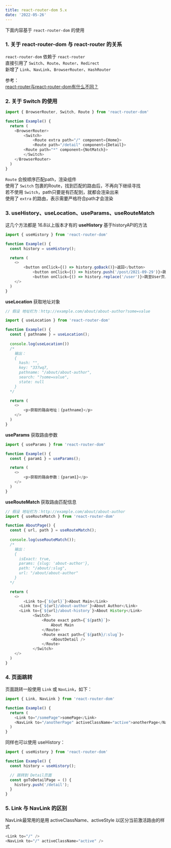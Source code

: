 ```yaml
---
title: react-router-dom 5.x
date: '2022-05-26'
---
```


<!-- # react-router-dom 5.x -->

下面内容基于 `react-router-dom` 的使用
### 1. 关于 react-router-dom 与 react-router 的关系
`react-router-dom` 依赖于 `react-router`<br />
直接引用了 `Switch`、`Route`、`Router`、`Redirect`<br />
新增了 `Link`、`NavLink`、`BrowserRouter`、`HashRouter`

参考：<br />
[react-router与react-router-dom有什么不同？](https://segmentfault.com/a/1190000022443557)

### 2. 关于 Switch 的使用
```javascript
import { BrowserRouter, Switch, Route } from 'react-router-dom'

function Example() {
  return (
    <BrowserRouter>
    	<Switch>
    		<Route extra path="/" component={Home}>
    		<Route path="/detail" component={Detail}>
        <Route path="*" component={NotMatch}>
    	</Switch>
    </BrowserRouter>
  )
}
```
`Route` 会按顺序匹配path，渲染组件<br />
使用了 `Switch` 包裹的Route，找到匹配的路由后，不再向下继续寻找<br />
若不使用 `Switch`，path只要是有匹配到，就都会渲染出来<br />
使用了 `extra` 的路由，表示需要严格符合path才会渲染<br />

### 3. useHistory、useLocation、useParams、useRouteMatch
这几个方法都是 16.8以上版本才有的
**useHistory** 基于historyAPI的方法
```javascript
import { useHistory } from 'react-router-dom'

function Example() {
  const history = useHistory();

  return (
    <>
    	<button onClick={() => history.goBack()}>返回</button>
			<button onClick={() => history.push('/post/2021-09-29')}>跳至某文章页</button>
			<button onClick={() => history.replace('/user')}>跳至User页，且覆盖History记录</button>
    </>
  )
}
```
**useLocation** 获取地址对象
```javascript
// 假设 地址栏为：http://example.com/about/about-author?some=value

import { useLocation } from 'react-router-dom'

function Example() {
  const { pathname } = useLocation();
  
  console.log(useLocation())
  /*
    输出： 
    {
      hash: "",
      key: "337wq7,
      pathname: "/about/about-author",
      search: "?some=value",
      state: null
    }
  */

  return (
    <>
    	<p>获取的路由地址：{pathname}</p>
    </>
  )
}
```

**useParams** 获取路由参数
```javascript
import { useParams } from 'react-router-dom'

function Example() {
  const { param1 } = useParams();

  return (
    <>
    	<p>获取的路由参数：{param1}</p>
    </>
  )
}
```
**useRouteMatch** 获取路由匹配信息
```javascript
// 假设 地址栏为：http://example.com/about/about-author
import { useRouteMatch } from 'react-router-dom'

function AboutPage() {
  const { url, path } = useRouteMatch();
  
  console.log(useRouteMatch());
  /*
    输出： 
    {
      isExact: true,
      params: {slug: 'about-author'},
      path: "/about/:slug",
      url: "/about/about-author"
    }
  */

  return (
    <>
    	<Link to={`${url}`}>About Main</Link>
      <Link to={`${url}/about-author`}>About Author</Link>
      <Link to={`${url}/about-history`}>About History</Link>
			<Switch>
				<Route exact path={`${path}`}>
					About Main
				</Route>
				<Route exact path={`${path}/:slug`}>
					<AboutDetail />
				</Route>
			</Switch>
    </>
  )
}
```

### 4. 页面跳转
页面跳转一般使用 `Link` 或 `NavLink`，如下：
```javascript
import { Link, NavLink } from 'react-router-dom'

function Example() {
  return (
    <Link to="/somePage">somePage</Link>
    <NavLink to="/anotherPage" activeClassName="active">anotherPage</NavLink>
  )
}
```
同样也可以使用 useHistory：
```javascript
import { useHistory } from 'react-router-dom'

function Example() {
  const history = useHistory();

  // 跳转到 Detail页面
  const goToDetailPage = () {
    history.push('/detail');
  }
}
```
 
### 5. Link 与 NavLink 的区别
NavLink最常用的是用 activeClassName、activeStyle 以区分当前激活路由的样式
```javascript
<Link to="/" />
<NavLink to="/" activeClassName="active" />
```